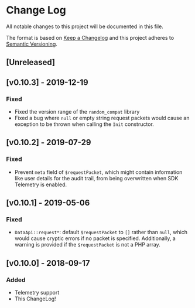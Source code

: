 # Change Log

All notable changes to this project will be documented in this file.

The format is based on [Keep a Changelog](http://keepachangelog.com/en/1.0.0/)
and this project adheres to [Semantic
Versioning](http://semver.org/spec/v2.0.0.html).

## [Unreleased]

## [v0.10.3] - 2019-12-19
### Fixed
- Fixed the version range of the `random_compat` library
- Fixed a bug where `null` or empty string request packets would cause an exception to be thrown when calling the `Init` constructor.

## [v0.10.2] - 2019-07-29
### Fixed
- Prevent `meta` field of `$requestPacket`, which might contain information like user details for the audit trail, from being overwritten when SDK Telemetry is enabled.

## [v0.10.1] - 2019-05-06
### Fixed
- `DataApi::request*`: default `$requestPacket` to `[]` rather than `null`,
    which would cause cryptic errors if no packet is specified. Additionally, a
    warning is provided if the `$requestPacket` is not a PHP array.

## [v0.10.0] - 2018-09-17
### Added
- Telemetry support
- This ChangeLog!
